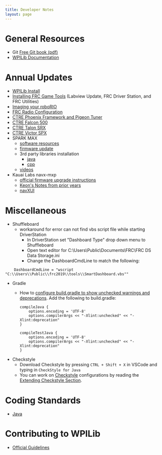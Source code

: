 ```yaml
---
title: Developer Notes
layout: page
---
```


# General Resources
- Git [Free Git book (pdf)](https://git-scm.com/book/en/v2)
- [WPILib Documentation](https://docs.wpilib.org/en/stable/)

# Annual Updates
- [WPILib Install](https://github.com/wpilibsuite/allwpilib/releases)
- [Installing FRC Game Tools](https://docs.wpilib.org/en/stable/docs/zero-to-robot/step-2/frc-game-tools.html) (Labview Update, FRC Driver Station, and FRC Utilities) 
- [Imaging your roboRIO](https://docs.wpilib.org/en/stable/docs/zero-to-robot/step-3/imaging-your-roborio.html)
- [FRC Radio Configuration](https://docs.wpilib.org/en/stable/docs/zero-to-robot/step-3/radio-programming.html)
- [CTRE Phoenix Framework and Pigeon Tuner](https://github.com/CrossTheRoadElec/Phoenix-Releases/releases)
- [CTRE Falcon 500](http://www.ctr-electronics.com/talon-fx.html#product_tabs_technical_resources)
- [CTRE Talon SRX](http://www.ctr-electronics.com/talon-srx.html#product_tabs_technical_resources)
- [CTRE Victor SPX](http://www.ctr-electronics.com/victor-spx.html#product_tabs_technical_resources)
- SPARK MAX
  - [software resources](https://www.revrobotics.com/sparkmax-software/)
  - [firmware update](https://docs.revrobotics.com/sparkmax/software-resources/spark-max-firmware-change-log)
  - 3rd party libraries installation
    - [java](https://docs.revrobotics.com/sparkmax/software-resources/spark-max-api-information#java-api)
    - [cpp](https://docs.revrobotics.com/sparkmax/software-resources/spark-max-api-information#c-api)
  - [videos](https://www.youtube.com/revrobotics)
- Kauai Labs navx-mxp
  - [official firmware upgrade instructions](https://www.kauailabs.com/support/navx-mxp/kb/faq.php?id=48)
  - [Keon's Notes from prior years](navx.md)
  - [navXUI](https://pdocs.kauailabs.com/navx-mxp/software/navx-mxp-ui/)

# Miscellaneous
- Shuffleboard
  - workaround for error can not find vbs script file while starting DriverStation
    - In DriverStation set "Dashboard Type" drop down menu to Shuffleboard
    - Open text editor for C:\Users\Public\Documents\FRC\FRC DS Data Storage.ini
    - Change the DashboardCmdLine to match the following:
```
    DashboardCmdLine = "wscript "C:\\Users\\Public\\frc2019\\tools\\SmartDashboard.vbs""
```
- Gradle
  - How to [configure build.gradle to show unchecked warnings and deprecations](https://stackoverflow.com/questions/18689365/how-to-add-xlintunchecked-to-my-android-gradle-based-project). Add the following to build.gradle:

        compileJava {
            options.encoding = 'UTF-8'
            options.compilerArgs << "-Xlint:unchecked" << "-Xlint:deprecation"
        }
        
        compileTestJava {
            options.encoding = 'UTF-8'
            options.compilerArgs << "-Xlint:unchecked" << "-Xlint:deprecation"
        }
- Checkstyle
    - Download Checkstyle by pressing `CTRL + Shift + X` in VSCode and typing in `CheckStyle for Java`
    - You can work on [Checkstyle](http://checkstyle.sourceforge.net/index.html) configurations by reading the [Extending Checkstyle Section](http://checkstyle.sourceforge.net/extending.html).


# Coding Standards
- [Java](https://docs.google.com/document/d/1dtUXsO5NYfXWg4fBMzcRnjsHshb5kiMHxoAjeThrsic/edit)


# Contributing to WPILib
- [Official Guidelines](https://wpilib.org/contributing)
